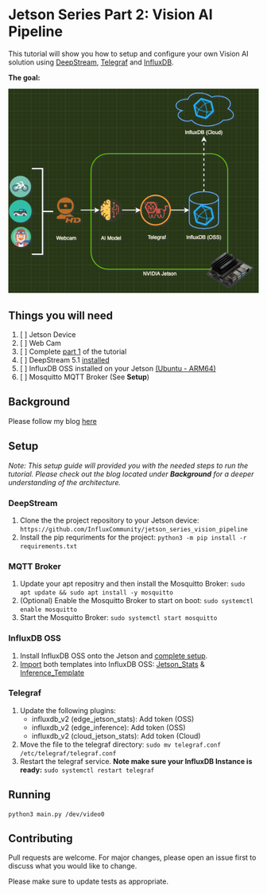 # Jetson Series Part 2: Vision AI Pipeline

This tutorial will show you how to setup and configure your own Vision AI solution using [DeepStream](https://developer.nvidia.com/deepstream-sdk), [Telegraf](https://github.com/influxdata/telegraf) and [InfluxDB](https://github.com/influxdata/influxdb). 

**The goal:**

![enter image description here](docs/images/Vision_Pipeline_Overview.png)


## Things you will need

 1. [ ] Jetson Device
 2. [ ] Web Cam
 3. [ ] Complete [part 1](https://www.influxdata.com/blog/nvidia-jetson-series-part-1-jetson-stats/) of the tutorial
 4. [ ] DeepStream 5.1 [installed](https://docs.nvidia.com/metropolis/deepstream/5.1/dev-guide/text/DS_Quickstart.html)
 5. [ ] InfluxDB OSS installed on your Jetson [(Ubuntu - ARM64)](https://portal.influxdata.com/downloads/)
 6. [ ] Mosquitto MQTT Broker (See **Setup**)

## Background
Please follow my blog  [here](https://www.influxdata.com/blog/nvidia-jetson-series-part-1-jetson-stats/)

 ## Setup
 *Note: This setup guide will provided you with the needed steps to run the tutorial. Please check out the blog located under **Background** for a deeper understanding of the architecture.* 
### DeepStream
 1. Clone the the project repository to your Jetson device: 	
`https://github.com/InfluxCommunity/jetson_series_vision_pipeline`
 2. Install the pip requriments for the project: 
	 `python3 -m pip install -r requirements.txt`

### MQTT Broker
1. Update your apt repositry and then install the Mosquitto Broker: 
	`sudo apt update && sudo apt install -y mosquitto`
2. (Optional) Enable the Mosquitto Broker to start on boot: 
	`sudo systemctl enable mosquitto`
3. Start the Mosquitto Broker:
    `sudo systemctl start mosquitto`

### InfluxDB OSS

 1. Install InfluxDB OSS onto the Jetson and [complete setup](https://docs.influxdata.com/influxdb/v2.1/install/?t=Linux#set-up-influxdb). 
 2. [Import](https://docs.influxdata.com/influxdb/v2.1/influxdb-templates/use/) both templates into InfluxDB OSS: [Jetson_Stats](https://raw.githubusercontent.com/Jayclifford345/community-templates/jetson-stats/jetson_stats/jetson-stats.yml) & [Inference_Template](https://raw.githubusercontent.com/InfluxCommunity/jetson_series_vision_pipeline/master/Influx/Telegraf/Inference_Template.yml)

### Telegraf

 1. Update the following plugins:
	 - influxdb_v2 (edge_jetson_stats): Add token (OSS)
	 - influxdb_v2 (edge_inference): Add token (OSS)
	 - influxdb_v2 (cloud_jetson_stats): Add token (Cloud)
2. Move the file to the telegraf directory: 
`sudo mv telegraf.conf /etc/telegraf/telegraf.conf`
3. Restart the telegraf service. **Note make sure your InfluxDB Instance is ready:**
 `sudo systemctl restart telegraf`

## Running

    python3 main.py /dev/video0


## Contributing

Pull requests are welcome. For major changes, please open an issue first to discuss what you would like to change.

Please make sure to update tests as appropriate.
